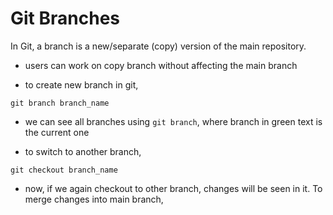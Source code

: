 # Git Branches
In Git, a branch is a new/separate (copy) version of the main repository.

- users can work on copy branch without affecting the main branch

- to create new branch in git,
```
git branch branch_name
```

- we can see all branches using `git branch`, where branch in green text is the current one

- to switch to another branch,
```
git checkout branch_name
```

- now, if we again checkout to other branch, changes will be seen in it. To merge changes into main branch,
